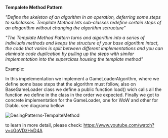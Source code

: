 **Tempalete Method Pattern**

*"Define the skeleton of an algorithm in an operation, deferring some steps to subclasses. Template Method lets sub-classes redefine certain steps of an alogorithm without changing the algorithm sctructure"*


*"The Template Method Pattern turns and algorithm into a series of indiviuals methods and keeps the structure of your base algorithm intact, the code that varies is split between different implementations and you can eliminate code duplication by pulling up the steps with similar implementation into the superclass housing the template method"*

Example:

In this impelementation we implement a GameLoaderAlgorithm, where we define some base steps that the algorithm must follow, also on BaseGameLoader class we define a public function load() wich calls all the function we define in the class in the order we expected. Finally we got to concrete implementation for the GameLoader, one for WoW and other for Diablo. see diagrama bellow

![DesingPatterns-TempalteMethod](https://user-images.githubusercontent.com/11037848/148094742-3bdfaafb-bba7-4c66-8225-0310eb7fbae5.png)

to learn in more detail, please check: https://www.youtube.com/watch?v=cGoVDzHvD4A
